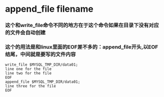 # append_file filename
### 这个和write_file命令不同的地方在于这个命令如果在目录下没有对应的文件会自动创建
### 这个的用法是和linux里面的EOF差不多的：append_file开头,以EOF结尾，中间就是要写的文件内容
```
write_file $MYSQL_TMP_DIR/data01;
line one for the file
line two for the file
EOF
append_file $MYSQL_TMP_DIR/data01;
line three for the file
EOF
```



